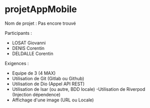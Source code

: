 # projetAppMobile
Nom de projet : Pas encore trouvé

Participants : 

- LOSAT Giovanni
- DENIS Corentin
- DELDALLE Corentin

Exigences :
- Equipe de 3 (4 MAX)
- Utilisation de Git (Gitlab ou Github)
- Utilisation de Dio (Appel API REST)
- Utilisation de Isar (ou autre, BDD locale)
-Utilisation de Riverpod (Injection dépendence)
- Affichage d'une image (URL ou Locale)
